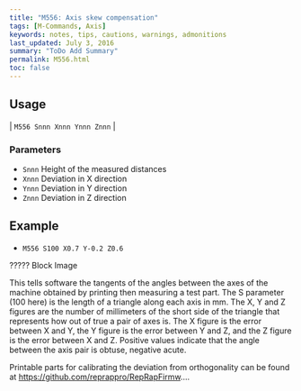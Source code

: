 ```yaml
---
title: "M556: Axis skew compensation" 
tags: [M-Commands, Axis]
keywords: notes, tips, cautions, warnings, admonitions
last_updated: July 3, 2016
summary: "ToDo Add Summary"
permalink: M556.html
toc: false
---
```



## Usage ##

| `M556 Snnn Xnnn Ynnn Znnn` | 

### Parameters ###

+ `Snnn` Height of the measured distances
+ `Xnnn` Deviation in X direction
+ `Ynnn` Deviation in Y direction
+ `Znnn` Deviation in Z direction

## Example ##

+ `M556 S100 X0.7 Y-0.2 Z0.6`

????? Block Image

This tells software the tangents of the angles between the axes of the machine obtained by printing then measuring a test part. The S parameter (100 here) is the length of a triangle along each axis in mm. The X, Y and Z figures are the number of millimeters of the short side of the triangle that represents how out of true a pair of axes is. The X figure is the error between X and Y, the Y figure is the error between Y and Z, and the Z figure is the error between X and Z. Positive values indicate that the angle between the axis pair is obtuse, negative acute.

Printable parts for calibrating the deviation from orthogonality can be found at https://github.com/reprappro/RepRapFirmw....
